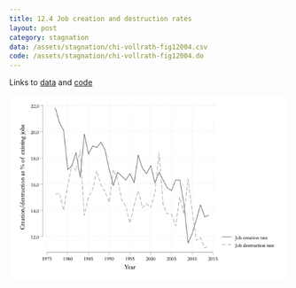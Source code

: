 ```yaml
---
title: 12.4 Job creation and destruction rates
layout: post
category: stagnation
data: /assets/stagnation/chi-vollrath-fig12004.csv
code: /assets/stagnation/chi-vollrath-fig12004.do
---
```


Links to [data](/assets/stagnation/chi-vollrath-fig12004.csv) and [code](/assets/stagnation/chi-vollrath-fig12004.do) 

![12.4 Job creation and destruction rates](/assets/stagnation/chi-vollrath-fig12004.png)
